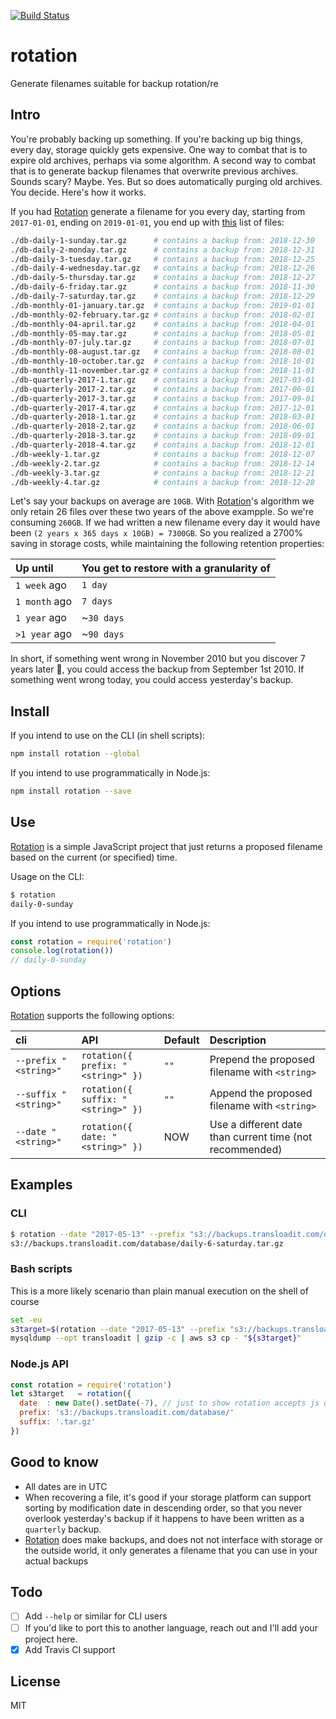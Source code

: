 [![Build Status](https://travis-ci.org/kvz/rotation.svg?branch=master)](https://travis-ci.org/kvz/rotation)

# rotation
Generate filenames suitable for backup rotation/re

## Intro

You're probably backing up something. If you're backing up big things, every day, storage quickly
gets expensive. One way to combat that is to expire old archives, perhaps via some algorithm. 
A second way to combat that is to generate backup filenames that overwrite previous archives. 
Sounds scary? Maybe. Yes. But so does automatically purging old archives. You decide. Here's how it works.

If you had [Rotation](https://github.com/kvz/rotation) generate a filename for you every day, starting from `2017-01-01`, ending on `2019-01-01`,
you end up with [this](https://github.com/kvz/rotation/blob/master/src/__snapshots__/rotation.test.js.snap#L4) 
list of files:

```bash
./db-daily-1-sunday.tar.gz      # contains a backup from: 2018-12-30
./db-daily-2-monday.tar.gz      # contains a backup from: 2018-12-31
./db-daily-3-tuesday.tar.gz     # contains a backup from: 2018-12-25
./db-daily-4-wednesday.tar.gz   # contains a backup from: 2018-12-26
./db-daily-5-thursday.tar.gz    # contains a backup from: 2018-12-27
./db-daily-6-friday.tar.gz      # contains a backup from: 2018-11-30
./db-daily-7-saturday.tar.gz    # contains a backup from: 2018-12-29
./db-monthly-01-january.tar.gz  # contains a backup from: 2019-01-01
./db-monthly-02-february.tar.gz # contains a backup from: 2018-02-01
./db-monthly-04-april.tar.gz    # contains a backup from: 2018-04-01
./db-monthly-05-may.tar.gz      # contains a backup from: 2018-05-01
./db-monthly-07-july.tar.gz     # contains a backup from: 2018-07-01
./db-monthly-08-august.tar.gz   # contains a backup from: 2018-08-01
./db-monthly-10-october.tar.gz  # contains a backup from: 2018-10-01
./db-monthly-11-november.tar.gz # contains a backup from: 2018-11-01
./db-quarterly-2017-1.tar.gz    # contains a backup from: 2017-03-01
./db-quarterly-2017-2.tar.gz    # contains a backup from: 2017-06-01
./db-quarterly-2017-3.tar.gz    # contains a backup from: 2017-09-01
./db-quarterly-2017-4.tar.gz    # contains a backup from: 2017-12-01
./db-quarterly-2018-1.tar.gz    # contains a backup from: 2018-03-01
./db-quarterly-2018-2.tar.gz    # contains a backup from: 2018-06-01
./db-quarterly-2018-3.tar.gz    # contains a backup from: 2018-09-01
./db-quarterly-2018-4.tar.gz    # contains a backup from: 2018-12-01
./db-weekly-1.tar.gz            # contains a backup from: 2018-12-07
./db-weekly-2.tar.gz            # contains a backup from: 2018-12-14
./db-weekly-3.tar.gz            # contains a backup from: 2018-12-21
./db-weekly-4.tar.gz            # contains a backup from: 2018-12-28
```

Let's say your backups on average are `10GB`. With [Rotation](https://github.com/kvz/rotation)'s algorithm we only retain 26 files over these two years of the above exampple. So we're consuming `260GB`. If we had written a new filename every day it would have been `(2 years x 365 days x 10GB) = 7300GB`. So you realized a 2700% saving in storage costs, while maintaining the following retention properties:

| Up until      | You get to restore with a granularity of |
|:--------------|:-----------------------------------------|
| `1 week` ago  | `1 day`                                  |
| `1 month` ago | `7 days`                                 |
| `1 year` ago  | ~`30 days`                               |
| `>1 year` ago | ~`90 days`                               |

In short, if something went wrong in November 2010 but you discover 7 years later :thinking:, you could access the backup from September 1st 2010. If something went wrong today, you could access yesterday's backup.

## Install

If you intend to use on the CLI (in shell scripts):

```bash
npm install rotation --global
```

If you intend to use programmatically in Node.js:

```bash
npm install rotation --save
```

## Use

[Rotation](https://github.com/kvz/rotation) is a simple JavaScript project that just returns a proposed filename based on the current (or specified) time. 

Usage on the CLI:

```bash
$ rotation
daily-0-sunday
```

If you intend to use programmatically in Node.js:

```javascript
const rotation = require('rotation')
console.log(rotation())
// daily-0-sunday
```

## Options

[Rotation](https://github.com/kvz/rotation) supports the following options:

| cli                   | API                                | Default | Description                                              |
|:----------------------|:-----------------------------------|:--------|:---------------------------------------------------------|
| `--prefix "<string>"` | `rotation({ prefix: "<string>" })` | `""`    | Prepend the proposed filename with `<string>`            |
| `--suffix "<string>"` | `rotation({ suffix: "<string>" })` | `""`    | Append the proposed filename with `<string>`             |
| `--date "<string>"`   | `rotation({ date: "<string>" })`   | NOW     | Use a different date than current time (not recommended) |

## Examples

### CLI

```bash
$ rotation --date "2017-05-13" --prefix "s3://backups.transloadit.com/database/" --suffix ".tar.gz"
s3://backups.transloadit.com/database/daily-6-saturday.tar.gz
```

### Bash scripts

This is a more likely scenario than plain manual execution on the shell of course

```bash
set -eu
s3target=$(rotation --date "2017-05-13" --prefix "s3://backups.transloadit.com/database/" --suffix ".tar.gz")
mysqldump --opt transloadit | gzip -c | aws s3 cp - "${s3target}"
```

### Node.js API

```javascript
const rotation = require('rotation')
let s3target   = rotation({
  date  : new Date().setDate(-7), // just to show rotation accepts js dates
  prefix: 's3://backups.transloadit.com/database/'
  suffix: '.tar.gz'
})
```

## Good to know

- All dates are in UTC
- When recovering a file, it's good if your storage platform can support sorting by modification date in descending order, so that you never overlook yesterday's backup if it happens to have been written as a `quarterly` backup.
- [Rotation](https://github.com/kvz/rotation) does make backups, and does not not interface with storage or the outside world, it only generates a filename that you can use in your actual backups

## Todo

- [ ] Add `--help` or similar for CLI users
- [ ] If you'd like to port this to another language, reach out and I'll add your project here.
- [x] Add Travis CI support

## License

MIT
